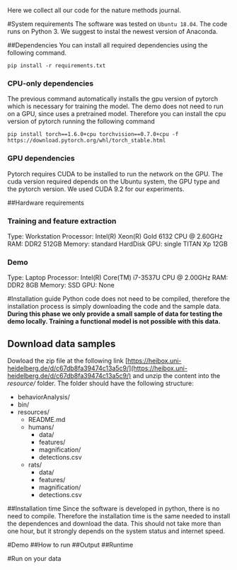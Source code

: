 Here we collect all our code for the nature methods journal.

#System requirements
The software was tested on `Ubuntu 18.04`.
The code runs on Python 3. We suggest to instal the newest version of Anaconda.

##Dependencies
You can install all required dependencies using the following command.
```
pip install -r requirements.txt
```

### CPU-only dependencies
The previous command automatically installs the gpu version of pytorch which is necessary for training the model. The demo does not need to run on a GPU, since uses a pretrained model. Therefore you can install the cpu version of pytorch running the following command
```
pip install torch==1.6.0+cpu torchvision==0.7.0+cpu -f https://download.pytorch.org/whl/torch_stable.html
```

### GPU dependencies
Pytorch requires CUDA to be installed to run the network on the GPU. The cuda version required depends on the Ubuntu system, the GPU type and the pytorch version. We used CUDA 9.2 for our experiments.

##Hardware requirements
### Training and feature extraction
Type: Workstation
Processor: Intel(R) Xeon(R) Gold 6132 CPU @ 2.60GHz
RAM: DDR2 512GB
Memory: standard HardDisk
GPU: single TITAN Xp 12GB

### Demo
Type: Laptop
Processor: Intel(R) Core(TM) i7-3537U CPU @ 2.00GHz
RAM: DDR2 8GB
Memory: SSD
GPU: None


#Installation guide
Python code does not need to be compiled, therefore the installation process is simply downloading the code and the sample data.
**During this phase we only provide a small sample of data for testing the demo locally. Training a functional model is not possible with this data.**

## Download data samples
Dowload the zip file at the following link
[https://heibox.uni-heidelberg.de/d/c67db8fa39474c13a5c9/](https://heibox.uni-heidelberg.de/d/c67db8fa39474c13a5c9/)
and unzip the content into the *resource/* folder. The folder should have the following structure:

- behaviorAnalysis/
- bin/
- resources/
  - README.md
  - humans/
    - data/
    - features/
    - magnification/
    - detections.csv
  - rats/
    - data/
    - features/
    - magnification/
    - detections.csv


##Installation time
Since the software is developed in python, there is no need to compile. Therefore the installation time is the same needed to install the dependences and download the data. This should not take more than one hour, but it strongly depends on the system status and internet speed.

#Demo
##How to run
##Output
##Runtime

#Run on your data

